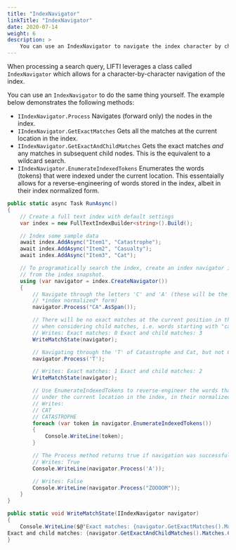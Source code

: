 ```yaml
---
title: "IndexNavigator"
linkTitle: "IndexNavigator"
date: 2020-07-14
weight: 6
description: >
    You can use an IndexNavigator to navigate the index character by character.
---
```


When processing a search query, LIFTI leverages a class called `IndexNavigator` which allows for a character-by-character
navigation of the index.

You can use an `IndexNavigator` to do the same thing yourself. The example below demonstrates the following methods:

* `IIndexNavigator.Process` Navigates (forward only) the nodes in the index.
* `IIndexNavigator.GetExactMatches` Gets all the matches at the current location in the index. 
* `IIndexNavigator.GetExactAndChildMatches` Gets the exact matches *and* any matches in subsequent child nodes. This is the equivalent to a wildcard search.
* `IIndexNavigator.EnumerateIndexedTokens` Enumerates the words (tokens) that were indexed under the current location. This essentaially allows for a reverse-engineering of words stored in the index, albeit in their index normalized form.

``` csharp
public static async Task RunAsync()
{
    // Create a full text index with default settings
    var index = new FullTextIndexBuilder<string>().Build();

    // Index some sample data
    await index.AddAsync("Item1", "Catastrophe");
    await index.AddAsync("Item2", "Casualty");
    await index.AddAsync("Item3", "Cat");

    // To programatically search the index, create an index navigator instance 
    // from the index snapshot.
    using (var navigator = index.CreateNavigator())
    {
        // Navigate through the letters 'C' and 'A' (these will be the characters in their 
        // *index normalized* form)
        navigator.Process("CA".AsSpan());

        // There will be no exact matches at the current position in the index, but 3 matches 
        // when considering child matches, i.e. words starting with "ca"
        // Writes: Exact matches: 0 Exact and child matches: 3
        WriteMatchState(navigator);

        // Navigating through the 'T' of Catastrophe and Cat, but not Casualty
        navigator.Process('T');

        // Writes: Exact matches: 1 Exact and child matches: 2
        WriteMatchState(navigator);

        // Use EnumerateIndexedTokens to reverse-engineer the words that have been indexed
        // under the current location in the index, in their normalized form.
        // Writes:
        // CAT
        // CATASTROPHE
        foreach (var token in navigator.EnumerateIndexedTokens())
        {
            Console.WriteLine(token);
        }

        // The Process method returns true if navigation was successful, and false otherwise:
        // Writes: True
        Console.WriteLine(navigator.Process('A'));

        // Writes: False
        Console.WriteLine(navigator.Process("ZOOOOM"));
    }
}

public static void WriteMatchState(IIndexNavigator navigator)
{
    Console.WriteLine($@"Exact matches: {navigator.GetExactMatches().Matches.Count} 
Exact and child matches: {navigator.GetExactAndChildMatches().Matches.Count}");
}
```
